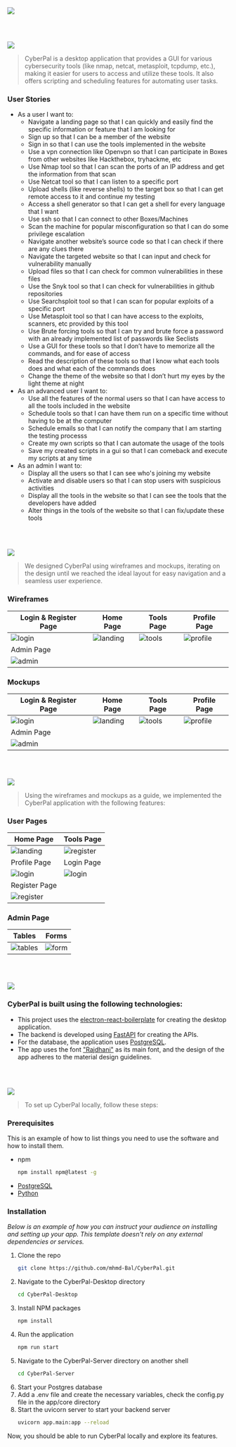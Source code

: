 <img src="./readme/title1.svg"/>

<br><br>

<!-- project philosophy -->
<img src="./readme/title2.svg"/>

> CyberPal is a desktop application that provides a GUI for various cybersecurity tools (like nmap, netcat, metasploit, tcpdump, etc.), making it easier for users to access and utilize these tools. It also offers scripting and scheduling features for automating user tasks.


### User Stories

- As a user I want to:  
	- Navigate a landing page so that I can quickly and easily find the specific information or feature that I am looking for  
	- Sign up so that I can be a member of the website  
	- Sign in so that I can use the tools implemented in the website  
	- Use a vpn connection like Openvpn so that I can participate in Boxes from other websites like Hackthebox, tryhackme, etc  
	- Use Nmap tool so that I can scan the ports of an IP address and get the information from that scan  
	- Use Netcat tool so that I can listen to a specific port  
	- Upload shells (like reverse shells) to the target box so that I can get remote access to it and continue my testing  
	- Access a shell generator so that I can get a shell for every language that I want  
	- Use ssh so that I can connect to other Boxes/Machines  
	- Scan the machine for popular misconfiguration so that I can do some privilege escalation  
	- Navigate another website’s source code so that I can check if there are any clues there  
	- Navigate the targeted website so that I can input and check for vulnerability manually  
	- Upload files so that I can check for common vulnerabilities in these files  
	- Use the Snyk tool so that I can check for vulnerabilities in github repositories  
	- Use Searchsploit tool so that I can scan for popular exploits of a specific port  
	- Use Metasploit tool so that I can have access to the exploits, scanners, etc provided by this tool  
	- Use Brute forcing tools so that I can try and brute force a password with an already implemented list of passwords like Seclists  
	- Use a GUI for these tools so that I don’t have to memorize all the commands, and for ease of access  
	- Read the description of these tools so that I know what each tools does and what each of the commands does  
	- Change the theme of the website so that I don’t hurt my eyes by the light theme at night  
- As an advanced user I want to:  
	- Use all the features of the normal users so that I can have access to all the tools included in the website  
	- Schedule tools so that I can have them run on a specific time without having to be at the computer  
	- Schedule emails so that I can notify the company that I am starting the testing processs  
	- Create my own scripts so that I can automate the usage of the tools  
	- Save my created scripts in a gui so that I can comeback and execute my scripts at any time  
- As an admin I want to:  
	- Display all the users so that I can see who's joining my website  
	- Activate and disable users so that I can stop users with suspicious activities  
	- Display all the tools in the website so that I can see the tools that the developers have added  
	- Alter things in the tools of the website so that I can fix/update these tools

<br><br>

<!-- Prototyping -->
<img src="./readme/title3.svg"/>

> We designed CyberPal using wireframes and mockups, iterating on the design until we reached the ideal layout for easy navigation and a seamless user experience.

### Wireframes
| Login & Register Page  | Home Page |  Tools Page | Profile Page |
| ---| ---| ---| ---|
| ![login](./readme/demo/wireframes/Login%20and%20Register%20Page.png) | ![landing](./readme/demo/wireframes/Home%20Page.png) | ![tools](./readme/demo/wireframes/Tools%20Page.png) | ![profile](./readme/demo/wireframes/Schedule%20-%20Scripts%20-%20Favorite%20Scripts.png)
| Admin Page |
| ![admin](./readme/demo/wireframes/Admin%20Panel.png) |

### Mockups
| Login & Register Page  | Home Page |  Tools Page | Profile Page |
| ---| ---| ---| ---|
| ![login](./readme/demo/mockups/Mockups%20-%20Login%20and%20Register%20Page.png) | ![landing](./readme/demo/mockups/Mockups%20-%20Home%20Page.png) | ![tools](./readme/demo/mockups/Mockups%20-%20Tools%20Page.png) | ![profile](./readme/demo/mockups/Mockups%20-Schedule%20-%20Scripts%20-%20Favorite%20Scripts.png)
| Admin Page |
| ![admin](./readme/demo/mockups/Mockups%20-%20Admin%20Panel.png) |

<br><br>

<!-- Implementation -->
<img src="./readme/title4.svg"/>

> Using the wireframes and mockups as a guide, we implemented the CyberPal application with the following features:

### User Pages
| Home Page  | Tools Page |
| ---| ---|
| ![landing](./readme/demo/implementation/Home%20Page.gif) | ![register](./readme/demo/implementation/Tools%20Page.gif) |
| Profile Page  | Login Page |
| ![login](./readme/demo/implementation/Profile%20Page.gif) | ![login](./readme/demo/implementation/Login%20Page.png) |
| Register Page |
| ![register](./readme/demo/implementation/Signup%20Page.png) |

### Admin Page
| Tables  | Forms |
| ---| ---|
| ![tables](./readme/demo/implementation/Admin%20Page%20table.png) | ![form](./readme/demo/implementation/Admin%20Page%20Form.png) |

<br><br>

<!-- Tech stack -->
<img src="./readme/title5.svg"/>

### CyberPal is built using the following technologies:

- This project uses the [electron-react-boilerplate](https://github.com/electron-react-boilerplate/electron-react-boilerplate) for creating the desktop application.
- The backend is developed using [FastAPI](https://fastapi.tiangolo.com/) for creating the APIs.
- For the database, the application uses [PostgreSQL](https://www.postgresql.org/).
- The app uses the font ["Rajdhani"](https://fonts.google.com/specimen/Rajdhani) as its main font, and the design of the app adheres to the material design guidelines.

<br><br>

<!-- How to run -->
<img src="./readme/title6.svg"/>

> To set up CyberPal locally, follow these steps:

### Prerequisites

This is an example of how to list things you need to use the software and how to install them.
* npm
  ```sh
  npm install npm@latest -g
  ```
* [PostgreSQL](https://www.postgresql.org/download/)
* [Python](https://www.python.org/downloads/)

### Installation

_Below is an example of how you can instruct your audience on installing and setting up your app. This template doesn't rely on any external dependencies or services._

1. Clone the repo
   ```sh
   git clone https://github.com/mhmd-Bal/CyberPal.git
   ```
2. Navigate to the CyberPal-Desktop directory
   ```sh
   cd CyberPal-Desktop
   ```
2. Install NPM packages
   ```sh
   npm install
   ```
3. Run the application
   ```sh
   npm run start
   ```
4. Navigate to the CyberPal-Server directory on another shell
   ```sh
   cd CyberPal-Server
   ```
5. Start your Postgres database
5. Add a .env file and create the necessary variables, check the config.py file in the app/core directory
6. Start the uvicorn server to start your backend server
   ```sh
   uvicorn app.main:app --reload
   ```

Now, you should be able to run CyberPal locally and explore its features.